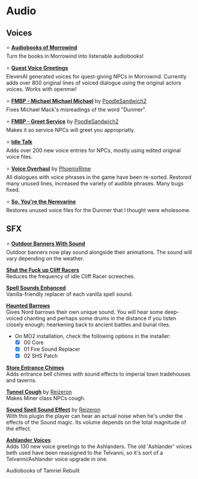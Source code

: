 # Audio

## Voices

⭐ [**Audiobooks of Morrowind**](https://www.nexusmods.com/morrowind/mods/52458)\
 Turn the books in Morrowind into listenable audiobooks!

⭐ [**Quest Voice Greetings**](https://www.nexusmods.com/morrowind/mods/52273)\
 ElevenAI generated voices for quest-giving NPCs in Morrowind. Currently adds over 800 original lines of voiced dialogue using the original actors voices. Works with openmw!

⭐ [**FMBP - Michael Michael Michael**](https://www.nexusmods.com/morrowind/mods/48598) by [PoodleSandwich2](https://www.nexusmods.com/morrowind/users/45710542)\
Fixes Michael Mack's misreadings of the word "Dunmer".

⭐ [**FMBP - Greet Service**](https://www.nexusmods.com/morrowind/mods/50937) by [PoodleSandwich2](https://www.nexusmods.com/morrowind/users/45710542)\
Makes it so service NPCs will greet you appropriatly.

⭐ [**Idle Talk**](https://www.nexusmods.com/morrowind/mods/46948)\
Adds over 200 new voice entries for NPCs, mostly using edited original voice files.

⭐ [**Voice Overhaul**](https://www.nexusmods.com/morrowind/mods/51215) by [PhoenixRime](https://www.nexusmods.com/morrowind/users/2250219)\
All dialogues with voice phrases in the game have been re-sorted. Restored many unused lines, increased the variety of audible phrases. Many bugs fixed.

⭐ [**So. You're the Nerevarine**](https://www.nexusmods.com/morrowind/mods/46896)\
Restores unused voice files for the Dunmer that I thought were wholesome.

## SFX

⭐ [**Outdoor Banners With Sound**](https://www.nexusmods.com/morrowind/mods/47068)\
Outdoor banners now play sound alongside their animations. The sound will vary depending on the weather.

[**Shut the Fuck up Cliff Racers**](https://www.nexusmods.com/morrowind/mods/46588)\
Reduces the frequency of idle Cliff Racer screeches.

[**Spell Sounds Enhanced**](https://www.nexusmods.com/morrowind/mods/46338)\
Vanilla-friendly replacer of each vanilla spell sound.

[**Haunted Barrows**](https://www.nexusmods.com/morrowind/mods/46826)\
Gives Nord barrows their own unique sound. You will hear some deep-voiced chanting and perhaps some drums in the distance if you listen closely enough; hearkening back to ancient battles and burial rites.

* On MO2 installation, check the following options in the installer:
  * [x] 00 Core
  * [x] 01 Fire Sound Replacer
  * [x] 02 SHS Patch

[**Store Entrance Chimes**](https://www.nexusmods.com/morrowind/mods/44586)\
Adds entrance bell chimes with sound effects to imperial town tradehouses and taverns.

[**Tunnel Cough**](https://www.nexusmods.com/morrowind/mods/47603) by [Reizeron](https://www.nexusmods.com/morrowind/users/32410819)\
Makes Miner class NPCs cough.

[**Sound Spell Sound Effect**](https://www.nexusmods.com/morrowind/mods/43300) by [Reizeron](https://www.nexusmods.com/morrowind/users/32410819)\
With this plugin the player can hear an actual noise when he's under the effects of the Sound magic. Its volume depends on the total magnitude of the effect.

[**Ashlander Voices**](https://www.nexusmods.com/morrowind/mods/53863)\
Adds 130 new voice greetings to the Ashlanders. The old 'Ashlander' voices beth used have been reassigned to the Telvanni, so it's sort of a Telvanni/Ashlander voice upgrade in one.

Audiobooks of Tamriel Rebuilt
